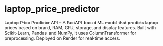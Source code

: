 # laptop_price_predictor
Laptop Price Predictor API – A FastAPI-based ML model that predicts laptop prices based on brand, RAM, GPU, storage, and display features. Built with Scikit-Learn, Pandas, and NumPy, it uses ColumnTransformer for preprocessing. Deployed on Render for real-time access.
